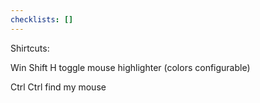 ```yaml
---
checklists: []
---
```


Shirtcuts:

Win Shift H toggle mouse highlighter (colors configurable)

Ctrl Ctrl find my mouse